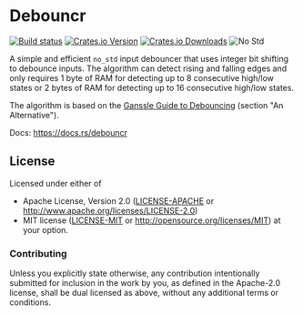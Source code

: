 # Debouncr

[![Build status][workflow-badge]][workflow]
[![Crates.io Version][crates-io-badge]][crates-io]
[![Crates.io Downloads][crates-io-download-badge]][crates-io-download]
![No Std][no-std-badge]

A simple and efficient `no_std` input debouncer that uses integer bit shifting
to debounce inputs. The algorithm can detect rising and falling edges and only
requires 1 byte of RAM for detecting up to 8 consecutive high/low states or 2
bytes of RAM for detecting up to 16 consecutive high/low states.

The algorithm is based on the [Ganssle Guide to
Debouncing](http://www.ganssle.com/debouncing-pt2.htm) (section "An
Alternative").

Docs: https://docs.rs/debouncr

## License

Licensed under either of

 * Apache License, Version 2.0 ([LICENSE-APACHE](LICENSE-APACHE) or
   http://www.apache.org/licenses/LICENSE-2.0)
 * MIT license ([LICENSE-MIT](LICENSE-MIT) or
   http://opensource.org/licenses/MIT) at your option.

### Contributing

Unless you explicitly state otherwise, any contribution intentionally submitted
for inclusion in the work by you, as defined in the Apache-2.0 license, shall
be dual licensed as above, without any additional terms or conditions.


<!-- Badges -->
[workflow]: https://github.com/dbrgn/debouncr/actions?query=workflow%3ACI
[workflow-badge]: https://img.shields.io/github/workflow/status/dbrgn/debouncr/CI/master
[crates-io]: https://crates.io/crates/debouncr
[crates-io-badge]: https://img.shields.io/crates/v/debouncr.svg?maxAge=3600
[crates-io-download]: https://crates.io/crates/debouncr
[crates-io-download-badge]: https://img.shields.io/crates/d/debouncr.svg?maxAge=3600
[no-std-badge]: https://img.shields.io/badge/no__std-yes-blue
